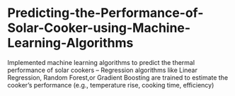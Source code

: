 # Predicting-the-Performance-of-Solar-Cooker-using-Machine-Learning-Algorithms
Implemented machine learning algorithms to predict the thermal performance of solar cookers – Regression algorithms like Linear Regression, Random Forest,or Gradient Boosting are trained to estimate the cooker’s performance (e.g., temperature rise, cooking time, efficiency)
